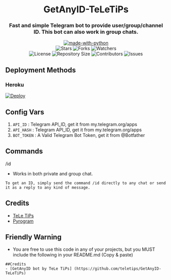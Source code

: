 <h1 align= center>GetAnyID-TeLeTiPs</h1>
<h3 align = center>Fast and simple Telegram bot to provide user/group/channel ID. This bot can also work in group chats.</h3>
<p align="center">
<a href="https://python.org"><img src="http://forthebadge.com/images/badges/made-with-python.svg" alt="made-with-python"></a>
<br>
    <img src="https://img.shields.io/github/stars/teletips/GetAnyID-TeLeTiPs?style=for-the-badge&color=yellow" alt="Stars">
    <img src="https://img.shields.io/github/forks/teletips/GetAnyID-TeLeTiPs?style=for-the-badge&color=green" alt="Forks">
    <img src="https://img.shields.io/github/watchers/teletips/GetAnyID-TeLeTiPs?style=for-the-badge&color=yellow" alt="Watchers"> <br>
    <img src="https://img.shields.io/github/license/teletips/GetAnyID-TeLeTiPs?style=for-the-badge&color=green" alt="License">
    <img src="https://img.shields.io/github/repo-size/teletips/GetAnyID-TeLeTiPs?style=for-the-badge&color=yellow" alt="Repository Size">
    <img src="https://img.shields.io/github/contributors/teletips/GetAnyID-TeLeTiPs?style=for-the-badge&color=green" alt="Contributors">
    <img src="https://img.shields.io/github/issues/teletips/GetAnyID-TeLeTiPs?style=for-the-badge&color=yellow" alt="Issues">
</p>  

## Deployment Methods

### Heroku

[![Deploy](https://www.herokucdn.com/deploy/button.svg)](https://heroku.com/deploy?template=https://github.com/teletips/GetAnyID-TeLeTiPs)

## Config Vars
1. `API_ID` : Telegram API_ID, get it from my.telegram.org/apps
2. `API_HASH` : Telegram API_ID, get it from my.telegram.org/apps
3. `BOT_TOKEN` : A Valid Telegram Bot Token, get it from @Botfather

## Commands

  /id

- Works in both private and group chat.
```
To get an ID, simply send the command /id directly to any chat or send it as a reply to any kind of message.
```
## Credits
- [TeLe TiPs](https://github.com/teletips)
- [Pyrogram](https://github.com/pyrogram/pyrogram)

## Friendly Warning

- You are free to use this code in any of your projects, but you MUST include the following in your README.md (Copy & paste)
```
##Credits
- [GetAnyID bot by TeLe TiPs] (https://github.com/teletips/GetAnyID-TeLeTiPs)
```

